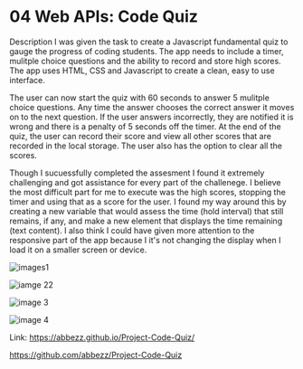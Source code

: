 # 04 Web APIs: Code Quiz
 Description
I was given the task to create a Javascript fundamental quiz to gauge the progress of coding students. The app needs to include a timer, mulitple choice questions and the ability to record and store high scores. The app uses HTML, CSS and Javascript to create a clean, easy to use interface.

The user can now start the quiz with 60 seconds to answer 5 mulitple choice questions. Any time the answer chooses the correct answer it moves on to the next question. If the user answers incorrectly, they are notified it is wrong and there is a penalty of 5 seconds off the timer. At the end of the quiz, the user can record their score and view all other scores that are recorded in the local storage. The user also has the option to clear all the scores.

Though I sucuessfully completed the assesment I found it extremely challenging and got assistance for every part of the challenege. I believe the most difficult part for me to execute was the high scores, stopping the timer and using that as a score for the user. I found my way around this by creating a new variable that would assess the time (hold interval) that still remains, if any, and make a new element that displays the time remaining (text content). I also think I could have given more attention to the responsive part of the app because I it's not changing the display when I load it on a smaller screen or device.

![images1](https://user-images.githubusercontent.com/94430401/149682158-86d17317-059a-4085-826d-5e9f824b2094.png) 

![iamge 22](https://user-images.githubusercontent.com/94430401/149682161-319c653f-5815-403b-a900-5e8f534d9701.png)

![image 3](https://user-images.githubusercontent.com/94430401/149682164-f5140f3d-eb0e-43f0-883c-0b26a8cfe732.png)

![image 4](https://user-images.githubusercontent.com/94430401/149682165-487236f8-5e68-40b1-923f-98bf845df957.png)

Link: https://abbezz.github.io/Project-Code-Quiz/

https://github.com/abbezz/Project-Code-Quiz
